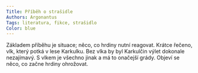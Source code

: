 ```yaml
---
Title: Příběh o strašidle
Authors: Argonantus
Tags: literatura, fikce, strašidlo
Color: blue
---
```

Základem příběhu je situace; něco, co hrdiny
nutní reagovat. Krátce řečeno, vlk,
který potká v lese Karkulku. Bez vlka by
byl Karkulčin výlet dokonale nezajímavý.
S vlkem je všechno jinak a má to onačejší
grády. Objeví se něco, co začne hrdiny
ohrožovat.
